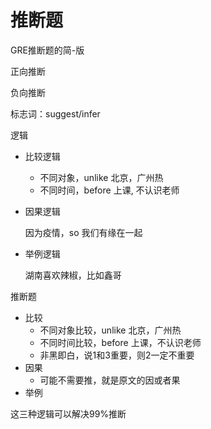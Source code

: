# 推断题

GRE推断题的简-版



正向推断

负向推断



标志词：suggest/infer

逻辑

- 比较逻辑

  - 不同对象，unlike 北京，广州热
  - 不同时间，before 上课, 不认识老师

- 因果逻辑

  因为疫情，so 我们有缘在一起

- 举例逻辑

  湖南喜欢辣椒，比如鑫哥

推断题

- 比较
  - 不同对象比较，unlike 北京，广州热
  - 不同时间比较，before 上课，不认识老师
  - 非黑即白，说1和3重要，则2一定不重要
- 因果
  - 可能不需要推，就是原文的因或者果
- 举例



这三种逻辑可以解决99%推断